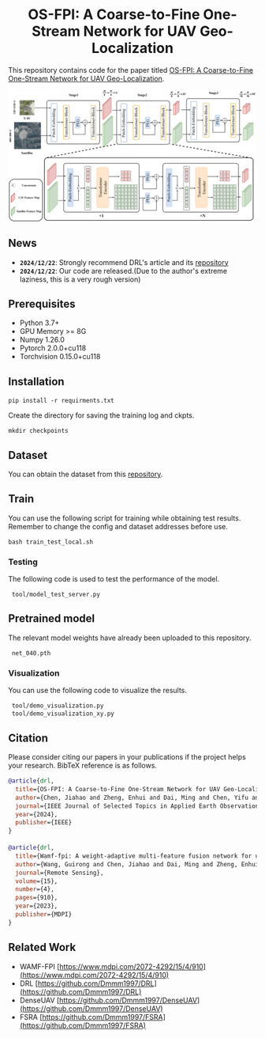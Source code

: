 <h1 align="center"> OS-FPI: A Coarse-to-Fine One-Stream Network for UAV Geo-Localization</h1>

This repository contains code for the paper titled [OS-FPI: A Coarse-to-Fine One-Stream Network for UAV Geo-Localization](https://ieeexplore.ieee.org/document/10478125).

![](img/OS_FPI_backbone_v1.drawio.png)

## News
- **`2024/12/22`**: Strongly recommend DRL's article and its [repository](https://github.com/Dmmm1997/DRL)
- **`2024/12/22`**: Our code are released.(Due to the author's extreme laziness, this is a very rough version)


## Prerequisites

- Python 3.7+
- GPU Memory >= 8G
- Numpy 1.26.0
- Pytorch 2.0.0+cu118
- Torchvision 0.15.0+cu118

## Installation

```
pip install -r requirments.txt
```

Create the directory for saving the training log and ckpts.

```
mkdir checkpoints
```

## Dataset

You can obtain the dataset from this [repository](https://github.com/Dmmm1997/DRL).

## Train
You can use the following script for training while obtaining test results. Remember to change the config and dataset addresses before use.

```
bash train_test_local.sh
```

### Testing

The following code is used to test the performance of the model.

```
 tool/model_test_server.py
```

## Pretrained model
The relevant model weights have already been uploaded to this repository.

```
 net_040.pth
```

### Visualization

You can use the following code to visualize the results.

```
 tool/demo_visualization.py
 tool/demo_visualization_xy.py
```

## Citation

Please consider citing our papers in your publications if the project helps your research. BibTeX reference is as follows.
```bibtex
@article{drl,
  title={OS-FPI: A Coarse-to-Fine One-Stream Network for UAV Geo-Localization},
  author={Chen, Jiahao and Zheng, Enhui and Dai, Ming and Chen, Yifu and Lu, Yusheng},
  journal={IEEE Journal of Selected Topics in Applied Earth Observations and Remote Sensing},
  year={2024},
  publisher={IEEE}
}

@article{drl,
  title={Wamf-fpi: A weight-adaptive multi-feature fusion network for uav localization},
  author={Wang, Guirong and Chen, Jiahao and Dai, Ming and Zheng, Enhui},
  journal={Remote Sensing},
  volume={15},
  number={4},
  pages={910},
  year={2023},
  publisher={MDPI}
}
```

## Related Work
- WAMF-FPI [https://www.mdpi.com/2072-4292/15/4/910](https://www.mdpi.com/2072-4292/15/4/910)
- DRL [https://github.com/Dmmm1997/DRL](https://github.com/Dmmm1997/DRL)
- DenseUAV [https://github.com/Dmmm1997/DenseUAV](https://github.com/Dmmm1997/DenseUAV)
- FSRA [https://github.com/Dmmm1997/FSRA](https://github.com/Dmmm1997/FSRA)
